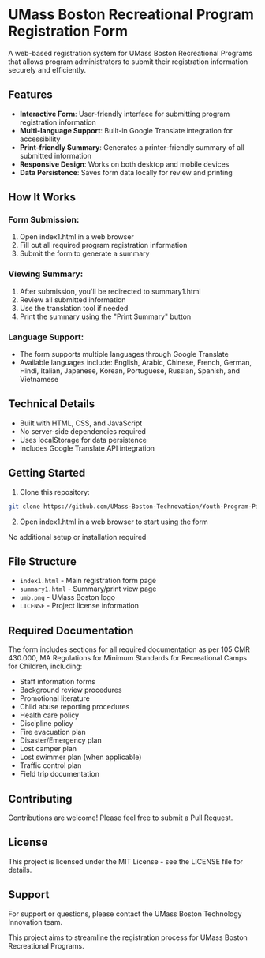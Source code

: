 # UMass Boston Recreational Program Registration Form

A web-based registration system for UMass Boston Recreational Programs that allows program administrators to submit their registration information securely and efficiently.

## Features

- **Interactive Form**: User-friendly interface for submitting program registration information
- **Multi-language Support**: Built-in Google Translate integration for accessibility
- **Print-friendly Summary**: Generates a printer-friendly summary of all submitted information
- **Responsive Design**: Works on both desktop and mobile devices
- **Data Persistence**: Saves form data locally for review and printing

## How It Works

### Form Submission:
1. Open index1.html in a web browser
2. Fill out all required program registration information
3. Submit the form to generate a summary

### Viewing Summary:
1. After submission, you'll be redirected to summary1.html
2. Review all submitted information
3. Use the translation tool if needed
4. Print the summary using the "Print Summary" button

### Language Support:
- The form supports multiple languages through Google Translate
- Available languages include: English, Arabic, Chinese, French, German, Hindi, Italian, Japanese, Korean, Portuguese, Russian, Spanish, and Vietnamese

## Technical Details
- Built with HTML, CSS, and JavaScript
- No server-side dependencies required
- Uses localStorage for data persistence
- Includes Google Translate API integration

## Getting Started
1. Clone this repository:
```bash
git clone https://github.com/UMass-Boston-Technovation/Youth-Program-Participant-Application-Form.git
```
2. Open index1.html in a web browser to start using the form

No additional setup or installation required

## File Structure
- `index1.html` - Main registration form page
- `summary1.html` - Summary/print view page
- `umb.png` - UMass Boston logo
- `LICENSE` - Project license information

## Required Documentation
The form includes sections for all required documentation as per 105 CMR 430.000, MA Regulations for Minimum Standards for Recreational Camps for Children, including:
- Staff information forms
- Background review procedures
- Promotional literature
- Child abuse reporting procedures
- Health care policy
- Discipline policy
- Fire evacuation plan
- Disaster/Emergency plan
- Lost camper plan
- Lost swimmer plan (when applicable)
- Traffic control plan
- Field trip documentation

## Contributing
Contributions are welcome! Please feel free to submit a Pull Request.

## License
This project is licensed under the MIT License - see the LICENSE file for details.

## Support
For support or questions, please contact the UMass Boston Technology Innovation team.

This project aims to streamline the registration process for UMass Boston Recreational Programs. 